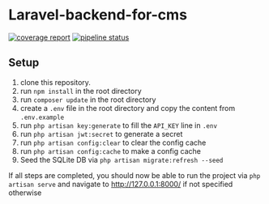 # Laravel-backend-for-cms
[![coverage report](https://gitlab.com/der-eine-aegyptische-gott/laravel-backend-for-cms/badges/master/coverage.svg)](https://gitlab.com/der-eine-aegyptische-gott/laravel-backend-for-cms/commits/master)
[![pipeline status](https://gitlab.com/der-eine-aegyptische-gott/laravel-backend-for-cms/badges/master/pipeline.svg)](https://gitlab.com/der-eine-aegyptische-gott/laravel-backend-for-cms/commits/master)

## Setup
1. clone this repository.
2. run ``npm install`` in the root directory
3. run ``composer update`` in the root directory
4. create a ``.env`` file in the root directory and copy the content from ``.env.example``
5. run ``php artisan key:generate`` to fill the ``API_KEY`` line in ``.env``
6. run ``php artisan jwt:secret`` to generate a secret
7. run ``php artisan config:clear`` to clear the config cache
8. run ``php artisan config:cache`` to make a config cache
9. Seed the SQLite DB via ``php artisan migrate:refresh --seed``

If all steps are completed, you should now be able to run the project via ``php artisan serve`` and navigate to http://127.0.0.1:8000/ if not specified otherwise 
